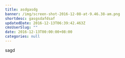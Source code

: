 ```yaml
---
title: asdgasdg
banner: /img/screen-shot-2016-12-08-at-9.46.38-am.png
shortdesc: gasgsdafdsaf
updatedDate: 2016-12-13T06:39:42.463Z
cmsUserSlug: ""
date: 2016-12-13T00:00:00+08:00
categories: null
---
```


sagd